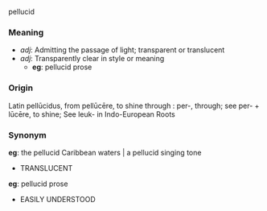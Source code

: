 pellucid
### Meaning
+ _adj_: Admitting the passage of light; transparent or translucent
+ _adj_: Transparently clear in style or meaning
    + __eg__: pellucid prose

### Origin

Latin pellūcidus, from pellūcēre, to shine through : per-, through; see per- + lūcēre, to shine; See leuk- in Indo-European Roots

### Synonym

__eg__: the pellucid Caribbean waters | a pellucid singing tone

+ TRANSLUCENT

__eg__: pellucid prose

+ EASILY UNDERSTOOD


